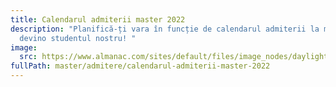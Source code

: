 ```yaml
---
title: Calendarul admiterii master 2022
description: "Planifică-ți vara în funcție de calendarul admiterii la master și
  devino studentul nostru! "
image:
  src: https://www.almanac.com/sites/default/files/image_nodes/daylight-saving-time-clock.jpg
fullPath: master/admitere/calendarul-admiterii-master-2022
---
```

<Timeline slug="admitere-master"></Timeline>